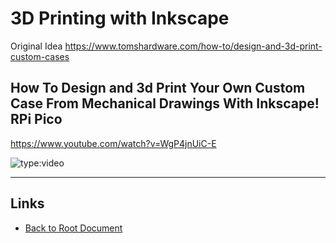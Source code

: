 # 3D Printing with Inkscape

Original Idea <https://www.tomshardware.com/how-to/design-and-3d-print-custom-cases>

## How To Design and 3d Print Your Own Custom Case From Mechanical Drawings With Inkscape! RPi Pico

<https://www.youtube.com/watch?v=WgP4jnUiC-E>

![type:video](https://www.youtube.com/embed/WgP4jnUiC-E)

----
<!-- Footer Begins Here -->
## Links

- [Back to Root Document](../README.md)
